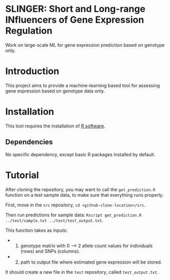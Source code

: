 # SLINGER: Short and Long-range INfluencers of Gene Expression Regulation
Work on large-scale ML for gene expression prediction based on genotype only.


# Introduction
This project aims to provide a machine-learning based tool for assessing gene expression based on genotype data only.
# Installation
This tool requires the installation of [R software](http://cran.r-project.org/).
## Dependencies
No specific dependency, except basic R packages installed by default. 
# Tutorial
After cloning the repository, you may want to call the `get_prediction.R` function on a test sample data, to make sure that everything runs properly.

First, move in the `src` repository, `cd <github-clone-location>/src`.

Then run predictions for sample data: `Rscript get_prediction.R ../test/sample.txt ../test/test_output.txt`.

This function takes as inputs:

* 1) genotype matrix with 0 --> 2 allele count values for individuals (rows) and SNPs (columns).
* 2) path to output file where estimated gene expression will be stored.

It should create a new file in the `test` repository, called `test_output.txt`.

